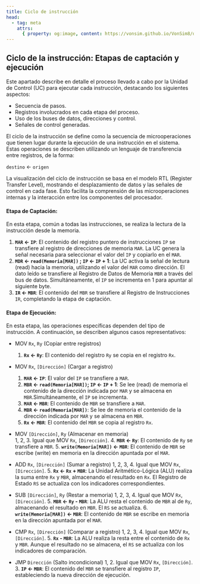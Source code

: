 ```yaml
---
title: Ciclo de instrucción
head:
  - tag: meta
    attrs:
      { property: og:image, content: https://vonsim.github.io/VonSim8/docs/og/codification.png }
---
```


## Ciclo de la instrucción: Etapas de captación y ejecución

Este apartado describe en detalle el proceso llevado a cabo por la Unidad de Control (UC) para ejecutar cada instrucción, destacando los siguientes aspectos:

- Secuencia de pasos.
- Registros involucrados en cada etapa del proceso.
- Uso de los buses de datos, direcciones y control.
- Señales de control generadas.

El ciclo de la instrucción se define como la secuencia de microoperaciones que tienen lugar durante la ejecución de una instrucción en el sistema. Estas operaciones se describen utilizando un lenguaje de transferencia entre registros, de la forma:

`destino` ← `origen`

La visualización del ciclo de instrucción se basa en el modelo RTL (Register Transfer Level), mostrando el desplazamiento de datos y las señales de control en cada fase. Esto facilita la comprensión de las microoperaciones internas y la interacción entre los componentes del procesador.

#### Etapa de Captación:

En esta etapa, común a todas las instrucciones, se realiza la lectura de la instrucción desde la memoria.

1. **`MAR` ← `IP`**:
   El contenido del registro puntero de instrucciones `IP` se transfiere al registro de direcciones de memoria `MAR`. La UC genera la señal necesaria para seleccionar el valor del `IP` y copiarlo en el `MAR`.
2. **`MDR` ← `read(Memoria[MAR])` ; `IP` ← `IP` + 1**:
   La UC activa la señal de lectura (read) hacia la memoria, utilizando el valor del `MAR` como dirección. El dato leído se transfiere al Registro de Datos de Memoria `MBR` a través del bus de datos. Simultáneamente, el `IP` se incrementa en 1 para apuntar al siguiente byte.
3. **`IR` ← `MBR`**:
   El contenido del `MBR` se transfiere al Registro de Instrucciones `IR`, completando la etapa de captación.

#### Etapa de Ejecución:

En esta etapa, las operaciones específicas dependen del tipo de instrucción. A continuación, se describen algunos casos representativos:

- MOV `Rx`, `Ry` (Copiar entre registros)
  1. **`Rx` ← `Ry`**:
     El contenido del registro `Ry` se copia en el registro `Rx`.

- MOV `Rx`, `[Dirección]` (Cargar a registro)
  1. **`MAR` ← `IP`**:
     El valor del `IP` se transfiere a `MAR`.
  2. **`MBR` ← `read(Memoria[MAR])`; `IP` ← `IP` + 1**:
     Se lee (read) de memoria el contenido de la dirección indicada por `MAR` y se almacena en `MBR`.Simultáneamente, el `IP` se incrementa.
  3. **`MAR` ← `MBR`**:
     El contenido de `MBR` se transfiere a `MAR`.
  4. **`MBR` ← `read(Memoria[MAR])`**:
     Se lee de memoria el contenido de la dirección indicada por `MAR` y se almacena en `MBR`.
  5. **`Rx` ← `MBR`**:
     El contenido del `MBR` se copia al registro `Rx`.

- MOV `[Dirección]`, `Ry` (Almacenar en memoria)  
  1, 2, 3. Igual que MOV `Rx`, `[Dirección]`. 4. **`MBR` ← `Ry`**:
  El contenido de `Ry` se transfiere a `MBR`. 5. **`write(Memoria[MAR])` ← `MBR`**:
  El contenido de `MBR` se escribe (write) en memoria en la dirección apuntada por el `MAR`.

- ADD `Rx`, `[Dirección]` (Sumar a registro)
  1, 2, 3, 4. Igual que MOV `Rx`, `[Dirección]`. 5. **`Rx` ← `Rx` + `MBR`**:
  La Unidad Aritmético-Lógica (ALU) realiza la suma entre `Rx` y `MBR`, almacenando el resultado en `Rx`. El Registro de Estado `RS` se actualiza con los indicadores correspondientes.

- SUB `[Dirección]`, `Ry` (Restar a memoria)
  1, 2, 3, 4. Igual que MOV `Rx`, `[Dirección]`. 5. **`MBR` ← `Ry` - `MBR`**:
  La ALU resta el contenido de `MBR` al de `Ry`, almacenando el resultado en `MBR`. El `RS` se actualiza. 6. **`write(Memoria[MAR])` ← `MBR`**:
  El contenido de `MBR` se escribe en memoria en la dirección apuntada por el `MAR`.

- CMP `Rx`, `[Dirección]` (Comparar a registro)
  1, 2, 3, 4. Igual que MOV `Rx`, `[Dirección]`. 5. **`Rx` - `MBR`**:
  La ALU realiza la resta entre el contenido de `Rx` y `MBR`. Aunque el resultado no se almacena, el `RS` se actualiza con los indicadores de comparación.

- JMP `Dirección` (Salto incondicional)
  1, 2. Igual que MOV `Rx`, `[Dirección]`. 3. **`IP` ← `MBR`**:
  El contenido del `MBR` se transfiere al registro `IP`, estableciendo la nueva dirección de ejecución.
